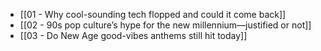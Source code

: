 - [[01 - Why cool-sounding tech flopped and could it come back]]
- [[02 - 90s pop culture’s hype for the new millennium—justified or not]]
- [[03 - Do New Age good-vibes anthems still hit today]]
